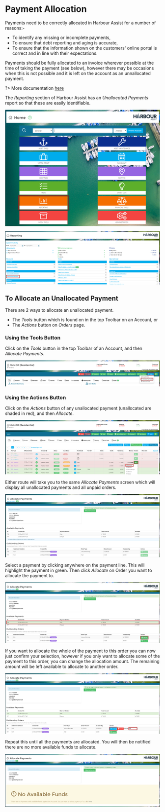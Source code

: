 # Payment Allocation #

Payments need to be correctly allocated in Harbour Assist for a number of reasons:-

- To identify any missing or incomplete payments,
- To ensure that debt reporting and aging is accurate,
- To ensure that the information shown on the customers' online portal is correct and in line with their expectations.

Payments should be fully allocated to an invoice wherever possible at the time of taking the payment (see below), however there may be occasions when this is not possible and it is left on the account as an unnallocated payment.

?> More documentation [here](AccountsOrdersPayments/Payments)

The *Reporting* section of Harbour Assist has an *Unallocated Payments* report so that these are easily identifiable.

![image-20191223111112283](image-20191223111112283.png)

![image-20191223111159647](image-20191223111159647.png)



## To Allocate an Unallocated Payment ##

There are 2 ways to allocate an unallocated payment.

- The *Tools* button which is found on in the top Toolbar on an Account, or
- The *Actions* button on *Orders* page.

### Using the Tools Button

Click on the *Tools* button in the top Toolbar of an Account, and then *Allocate Payments*.

![image-20191223112442524](image-20191223112442524.png)



### Using the Actions Button

Click on the *Actions* button of any unallocated payment (unallocated are shaded in red), and then *Allocate*.

![image-20191223115300521](image-20191223115300521.png)

Either route will take you to the same *Allocate Payments* screen which will display all unallocated payments and all unpaid orders.

![image-20191223112835071](image-20191223112835071.png)

Select a payment by clicking anywhere on the payment line. This will highlight the payment in green.  Then click *Allocate* on Order you want to allocate the payment to. 

![image-20191223113541736](image-20191223113541736.png)

If you want to allocate the whole of the payment to this order you can now just confirm your selection, however if you only want to allocate some of the payment to this order, you can change the allocation amount.  The remaining amount will be left available to allocate to another order.

![image-20191223113747238](image-20191223113747238.png)

Repeat this until all the payments are allocated.  You will then be notified there are no more available funds to allocate.

![image-20191223114019909](image-20191223114019909.png)

